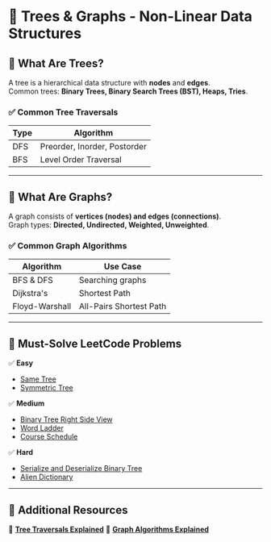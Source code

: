 # 📂 Trees & Graphs - Non-Linear Data Structures  

## **📌 What Are Trees?**  
A tree is a hierarchical data structure with **nodes** and **edges**.  
Common trees: **Binary Trees, Binary Search Trees (BST), Heaps, Tries**.  

### **✅ Common Tree Traversals**
| Type | Algorithm |
|------|----------|
| DFS | Preorder, Inorder, Postorder |
| BFS | Level Order Traversal |

---

## **📌 What Are Graphs?**  
A graph consists of **vertices (nodes) and edges (connections)**.  
Graph types: **Directed, Undirected, Weighted, Unweighted**.  

### **✅ Common Graph Algorithms**
| Algorithm | Use Case |
|-----------|---------|
| BFS & DFS | Searching graphs |
| Dijkstra's | Shortest Path |
| Floyd-Warshall | All-Pairs Shortest Path |

---

## **📌 Must-Solve LeetCode Problems**
✅ **Easy**
- [Same Tree](https://leetcode.com/problems/same-tree/)  
- [Symmetric Tree](https://leetcode.com/problems/symmetric-tree/)  

✅ **Medium**
- [Binary Tree Right Side View](https://leetcode.com/problems/binary-tree-right-side-view/)  
- [Word Ladder](https://leetcode.com/problems/word-ladder/)  
- [Course Schedule](https://leetcode.com/problems/course-schedule/)  

✅ **Hard**
- [Serialize and Deserialize Binary Tree](https://leetcode.com/problems/serialize-and-deserialize-binary-tree/)  
- [Alien Dictionary](https://leetcode.com/problems/alien-dictionary/)  

---

## **📌 Additional Resources**
📜 **[Tree Traversals Explained](https://www.geeksforgeeks.org/tree-traversals-inorder-preorder-and-postorder/)**
📜 **[Graph Algorithms Explained](https://www.geeksforgeeks.org/graph-data-structure-and-algorithms/)**

